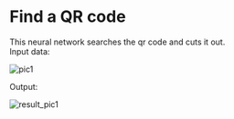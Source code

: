 # Find a QR code
This neural network searches the qr code and cuts it out.  
Input data:  
  
![pic1](https://user-images.githubusercontent.com/20659925/200118680-c27d43df-ec2a-44d2-80e2-6530ca0d30d8.jpg)  
  
Output:  
  
![result_pic1](https://user-images.githubusercontent.com/20659925/200118699-802ab549-87cd-4cdc-88f8-dd4e65bb1828.jpg)  
